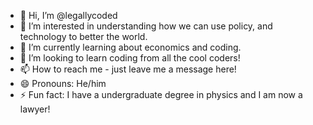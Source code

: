 - 👋 Hi, I’m @legallycoded
- 👀 I’m interested in understanding how we can use policy, and technology to better the world.
- 🌱 I’m currently learning about economics and coding.
- 💞️ I’m looking to learn coding from all the cool coders!
- 📫 How to reach me - just leave me a message here!
- 😄 Pronouns: He/him
- ⚡ Fun fact: I have a undergraduate degree in physics and I am now a lawyer!

<!---
legallycoded/legallycoded is a ✨ special ✨ repository because its `README.md` (this file) appears on your GitHub profile.
You can click the Preview link to take a look at your changes.
--->
